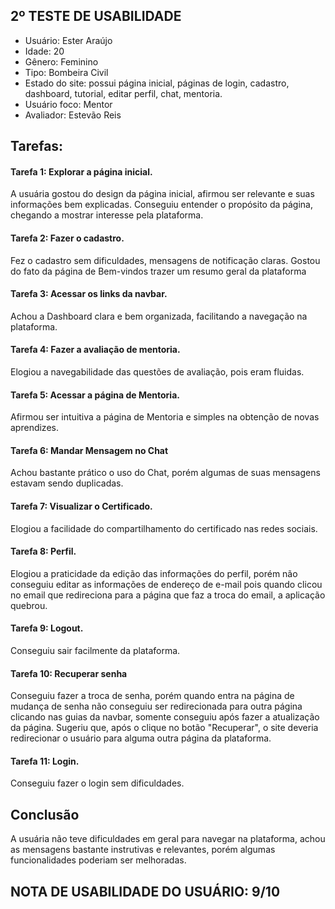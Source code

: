 ## 2º TESTE DE USABILIDADE

- Usuário: Ester Araújo
- Idade: 20
- Gênero: Feminino
- Tipo: Bombeira Civil
- Estado do site: possui página inicial, páginas de login, cadastro, dashboard, tutorial, editar perfil, chat, mentoria.
- Usuário foco: Mentor
- Avaliador: Estevão Reis

## Tarefas:

#### Tarefa 1: Explorar a página inicial.

A usuária gostou do design da página inicial, afirmou ser  relevante e suas informações bem explicadas. Conseguiu entender o propósito da página, chegando a mostrar interesse pela plataforma.

#### Tarefa 2: Fazer o cadastro.

Fez o cadastro sem dificuldades, mensagens de notificação claras. Gostou do fato da página de Bem-vindos trazer um resumo geral da plataforma

#### Tarefa 3: Acessar os links da navbar.

Achou a Dashboard clara e bem organizada, facilitando a navegação na plataforma.

#### Tarefa 4: Fazer a avaliação de mentoria.

Elogiou a navegabilidade das questões de avaliação, pois eram fluidas.

#### Tarefa 5: Acessar a página de Mentoria.

Afirmou ser intuitiva a página de Mentoria e simples na obtenção de novas aprendizes.

#### Tarefa 6: Mandar Mensagem no Chat

Achou bastante prático o uso do Chat, porém algumas de suas mensagens estavam sendo duplicadas.

#### Tarefa 7: Visualizar o Certificado.

Elogiou a facilidade do compartilhamento do certificado nas redes sociais.

#### Tarefa 8: Perfil.

Elogiou a praticidade da edição das informações do perfil, porém não conseguiu editar as informações de endereço de e-mail pois quando clicou no email que redireciona para a página que faz a troca do email, a aplicação quebrou.


#### Tarefa 9: Logout.
Conseguiu sair facilmente da plataforma.

#### Tarefa 10: Recuperar senha
Conseguiu fazer a troca de senha, porém quando entra na página de mudança de senha não conseguiu ser redirecionada para outra página clicando nas guias da navbar, somente conseguiu após fazer a atualização da página. Sugeriu que, após o clique no botão "Recuperar", o site deveria redirecionar o usuário para alguma outra página da plataforma.

#### Tarefa 11: Login.
Conseguiu fazer o login sem dificuldades.

## Conclusão

A usuária não teve dificuldades em geral para navegar na plataforma, achou as mensagens bastante instrutivas e relevantes, porém algumas funcionalidades poderiam ser melhoradas.

## NOTA DE USABILIDADE DO USUÁRIO: 9/10
